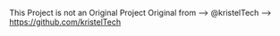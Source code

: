 This Project is not an Original Project
Original from --> @kristelTech --> https://github.com/kristelTech

